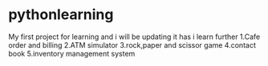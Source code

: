 # pythonlearning
My first project for learning and i will be updating it has i learn further
1.Cafe order and billing
2.ATM simulator
3.rock,paper and scissor game
4.contact book
5.inventory management system
